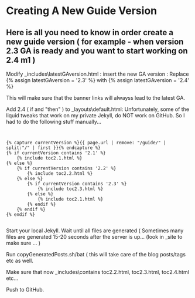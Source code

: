 
# Creating A New Guide Version

Here is all you need to know in order create a new guide version
( for example - when version 2.3 GA is ready and you want to start working on 2.4 m1 )
--------------------------------------------------------------------------------------------------


Modify _includes\latestGAversion.html : insert the new GA version : 
 Replace  
  {% assign latestGAversion = '2.3' %}
 with 
  {% assign latestGAversion = '2.4' %} 
    
This will make sure that the banner links will alwayss lead to the latest GA.



Add 2.4 ( if and "then" ) to _layouts\default.html: 
Unfortunately, some of the liquid tweaks that work on my private Jekyll, do NOT work on GitHub.
So I had to do the following stuff manually...

<pre><code>
                
{% capture currentVersion %}{{ page.url | remove: "/guide/" | split:"/" | first }}{% endcapture %}
{% if currentVersion contains '2.1' %}
	{% include toc2.1.html %}
{% else %}
	{% if currentVersion contains '2.2' %}
		{% include toc2.2.html %}
	{% else %}
		{% if currentVersion contains '2.3' %}					
			{% include toc2.3.html %}
		{% else %}
			{% include toc2.1.html %}
		{% endif %}						
	{% endif %}
{% endif %}							
                
</pre></code>

Start your local Jekyll.
Wait until all files are generated ( Sometimes many files are generated 15-20 seconds after the server is up...
(look in _site to make sure ... ) 

Run copyGeneratedPosts.sh/bat ( this will take care of the blog posts/tags etc as well.

Make sure that now _includes\contains toc2.2.html, toc2.3.html, toc2.4.html etc...


Push to GitHub.

